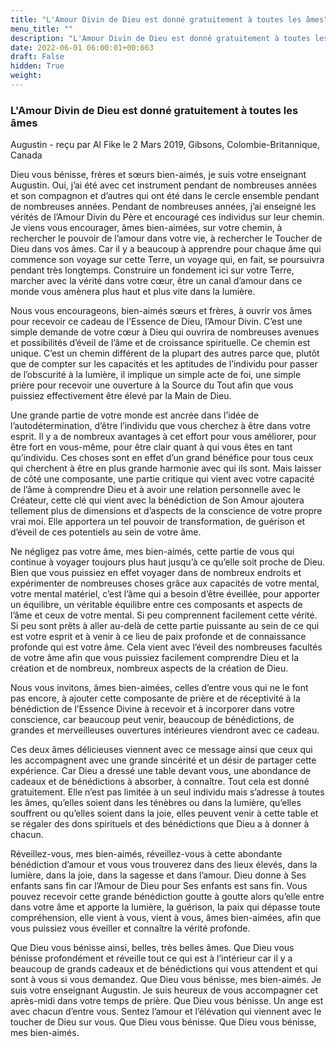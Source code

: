 ```yaml
---
title: "L'Amour Divin de Dieu est donné gratuitement à toutes les âmes"
menu_title: ""
description: "L'Amour Divin de Dieu est donné gratuitement à toutes les âmes"
date: 2022-06-01 06:00:01+00:663
draft: False
hidden: True
weight:
---
```

### L'Amour Divin de Dieu est donné gratuitement à toutes les âmes

Augustin - reçu par Al Fike le 2 Mars 2019, Gibsons, Colombie-Britannique, Canada

Dieu vous bénisse, frères et sœurs bien-aimés, je suis votre enseignant Augustin. Oui, j’ai été avec cet instrument pendant de nombreuses années et son compagnon et d’autres qui ont été dans le cercle ensemble pendant de nombreuses années. Pendant de nombreuses années, j’ai enseigné les vérités de l’Amour Divin du Père et encouragé ces individus sur leur chemin. Je viens vous encourager, âmes bien-aimées, sur votre chemin, à rechercher le pouvoir de l’amour dans votre vie, à rechercher le Toucher de Dieu dans vos âmes. Car il y a beaucoup à apprendre pour chaque âme qui commence son voyage sur cette Terre, un voyage qui, en fait, se poursuivra pendant très longtemps. Construire un fondement ici sur votre Terre, marcher avec la vérité dans votre cœur, être un canal d’amour dans ce monde vous amènera plus haut et plus vite dans la lumière.

Nous vous encourageons, bien-aimés sœurs et frères, à ouvrir vos âmes pour recevoir ce cadeau de l’Essence de Dieu, l’Amour Divin. C’est une simple demande de votre cœur à Dieu qui ouvrira de nombreuses avenues et possibilités d’éveil de l’âme et de croissance spirituelle. Ce chemin est unique. C’est un chemin différent de la plupart des autres parce que, plutôt que de compter sur les capacités et les aptitudes de l’individu pour passer de l’obscurité à la lumière, il implique un simple acte de foi, une simple prière pour recevoir une ouverture à la Source du Tout afin que vous puissiez effectivement être élevé par la Main de Dieu.

Une grande partie de votre monde est ancrée dans l’idée de l’autodétermination, d’être l’individu que vous cherchez à être dans votre esprit. Il y a de nombreux avantages à cet effort pour vous améliorer, pour être fort en vous-même, pour être clair quant à qui vous êtes en tant qu’individu. Ces choses sont en effet d’un grand bénéfice pour tous ceux qui cherchent à être en plus grande harmonie avec qui ils sont. Mais laisser de côté une composante, une partie critique qui vient avec votre capacité de l’âme à comprendre Dieu et à avoir une relation personnelle avec le Créateur, cette clé qui vient avec la bénédiction de Son Amour ajoutera tellement plus de dimensions et d’aspects de la conscience de votre propre vrai moi. Elle apportera un tel pouvoir de transformation, de guérison et d’éveil de ces potentiels au sein de votre âme.

Ne négligez pas votre âme, mes bien-aimés, cette partie de vous qui continue à voyager toujours plus haut jusqu’à ce qu’elle soit proche de Dieu. Bien que vous puissiez en effet voyager dans de nombreux endroits et expérimenter de nombreuses choses grâce aux capacités de votre mental, votre mental matériel, c’est l’âme qui a besoin d’être éveillée, pour apporter un équilibre, un véritable équilibre entre ces composants et aspects de l’âme et ceux de votre mental. Si peu comprennent facilement cette vérité. Si peu sont prêts à aller au-delà de cette partie puissante au sein de ce qui est votre esprit et à venir à ce lieu de paix profonde et de connaissance profonde qui est votre âme. Cela vient avec l’éveil des nombreuses facultés de votre âme afin que vous puissiez facilement comprendre Dieu et la création et de nombreux, nombreux aspects de la création de Dieu.

Nous vous invitons, âmes bien-aimées, celles d’entre vous qui ne le font pas encore, à ajouter cette composante de prière et de réceptivité à la bénédiction de l’Essence Divine à recevoir et à incorporer dans votre conscience, car beaucoup peut venir, beaucoup de bénédictions, de grandes et merveilleuses ouvertures intérieures viendront avec ce cadeau.

Ces deux âmes délicieuses viennent avec ce message ainsi que ceux qui les accompagnent avec une grande sincérité et un désir de partager cette expérience. Car Dieu a dressé une table devant vous, une abondance de cadeaux et de bénédictions à absorber, à connaître. Tout cela est donné gratuitement. Elle n’est pas limitée à un seul individu mais s’adresse à toutes les âmes, qu’elles soient dans les ténèbres ou dans la lumière, qu’elles souffrent ou qu’elles soient dans la joie, elles peuvent venir à cette table et se régaler des dons spirituels et des bénédictions que Dieu a à donner à chacun.

Réveillez-vous, mes bien-aimés, réveillez-vous à cette abondante bénédiction d’amour et vous vous trouverez dans des lieux élevés, dans la lumière, dans la joie, dans la sagesse et dans l’amour. Dieu donne à Ses enfants sans fin car l’Amour de Dieu pour Ses enfants est sans fin. Vous pouvez recevoir cette grande bénédiction goutte à goutte alors qu’elle entre dans votre âme et apporte la lumière, la guérison, la paix qui dépasse toute compréhension, elle vient à vous, vient à vous, âmes bien-aimées, afin que vous puissiez vous éveiller et connaître la vérité profonde.

Que Dieu vous bénisse ainsi, belles, très belles âmes. Que Dieu vous bénisse profondément et réveille tout ce qui est à l’intérieur car il y a beaucoup de grands cadeaux et de bénédictions qui vous attendent et qui sont à vous si vous demandez. Que Dieu vous bénisse, mes bien-aimés. Je suis votre enseignant Augustin. Je suis heureux de vous accompagner cet après-midi dans votre temps de prière. Que Dieu vous bénisse. Un ange est avec chacun d’entre vous. Sentez l’amour et l’élévation qui viennent avec le toucher de Dieu sur vous. Que Dieu vous bénisse. Que Dieu vous bénisse, mes bien-aimés.




